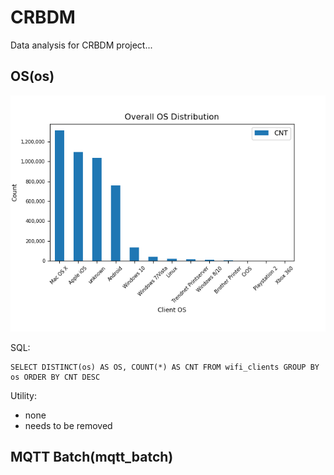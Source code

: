 CRBDM
======
Data analysis for CRBDM project...

OS(os)
-------
![Plot 1](Plots/plot_1.png?raw=true "Plot 1")

SQL:
```mysql
SELECT DISTINCT(os) AS OS, COUNT(*) AS CNT FROM wifi_clients GROUP BY os ORDER BY CNT DESC
```

Utility:
- none
- needs to be removed

MQTT Batch(mqtt_batch)
----------------------
